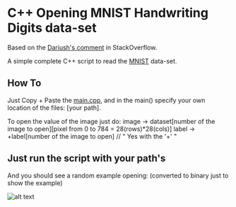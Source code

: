 C++ Opening MNIST Handwriting Digits data-set
======

Based on the [Dariush's comment](http://stackoverflow.com/questions/8286668/how-to-read-mnist-data-in-c) in StackOverflow.

A simple complete C++ script to read the [MNIST](http://yann.lecun.com/exdb/mnist/) data-set.

How To
------

Just Copy + Paste the [main.cpp](https://github.com/Cartucho/Cpp-Opening-MNIST-Handwriting-Digits-data-set/blob/master/main.cpp), and in the main() specify your own location of the files: [your path].

To open the value of the image just do:
 image -> dataset[number of the image to open][pixel from 0 to 784 = 28(rows)*28(cols)]
 label -> +label[number of the image to open]  // " Yes with the '+' "
 
Just run the script with your path's
------

And you should see a random example opening: (converted to binary just to show the example)

![alt text](https://github.com/Cartucho/Cpp-Opening-MNIST-Handwriting-Digits-data-set/blob/master/example.png)

